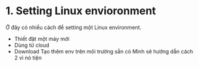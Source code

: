 # 1. Setting Linux envioronment

Ở đây có nhiều cách để setting một Linux environment.
* Thiết đặt một máy mới
* Dùng từ cloud
* Download Tạo thêm env trên môi trường sẵn có
Mình sẽ hướng dẫn cách 2 vì nó tiện